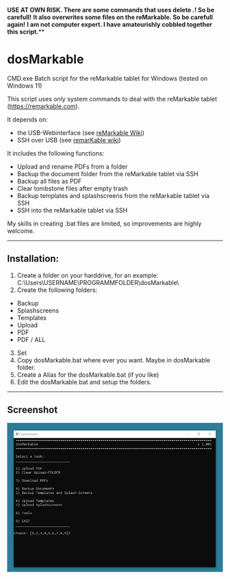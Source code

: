 **USE AT OWN RISK. There are some commands that uses delete *.*! So be carefull!**
**It also overwrites some files on the reMarkable. So be carefull again!**
**I am not computer expert. I have amateurishly cobbled together this script.****

# dosMarkable
CMD.exe Batch script for the reMarkable tablet for Windows (tested on Windows 11)

This script uses only system commands to deal with the reMarkable tablet (https://remarkable.com).

It depends on:
- the USB-Webinterface (see [reMarkable Wiki](https://remarkablewiki.com/tech/webinterface))
- SSH over USB (see [remarKable wiki](https://remarkablewiki.com/tech/ssh))

It includes the following functions:
- Upload and rename PDFs from a folder
- Backup the document folder from the reMarkable tablet via SSH
- Backup all files as PDF
- Clear tombstone files after empty trash
- Backup templates and splashscreens from the reMarkable tablet via SSH
- SSH into the reMarkable tablet via SSH

My skills in creating .bat files are limited, so improvements are highly welcome.

---
## Installation:

1) Create a folder on your harddrive, for an example: C:\Users\USERNAME\PROGRAMMFOLDER\dosMarkable\
2) Create the following folders:
  - Backup
  - Splashscreens
  - Templates
  - Upload
  - PDF
  - PDF / ALL
3) Set 
2) Copy dosMarkable.bat where ever you want. Maybe in dosMarkable folder.
3) Create a Alias for the dosMarkable.bat (if you like)
4) Edit the dosMarkable.bat and setup the folders.

---
## Screenshot
![Screenshot](screenshot.jpg)

